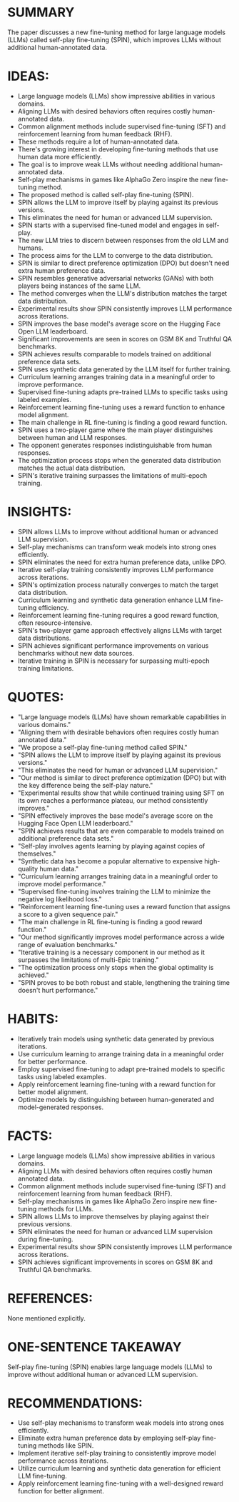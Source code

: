 # SUMMARY
The paper discusses a new fine-tuning method for large language models (LLMs) called self-play fine-tuning (SPIN), which improves LLMs without additional human-annotated data.

# IDEAS:
- Large language models (LLMs) show impressive abilities in various domains.
- Aligning LLMs with desired behaviors often requires costly human-annotated data.
- Common alignment methods include supervised fine-tuning (SFT) and reinforcement learning from human feedback (RHF).
- These methods require a lot of human-annotated data.
- There's growing interest in developing fine-tuning methods that use human data more efficiently.
- The goal is to improve weak LLMs without needing additional human-annotated data.
- Self-play mechanisms in games like AlphaGo Zero inspire the new fine-tuning method.
- The proposed method is called self-play fine-tuning (SPIN).
- SPIN allows the LLM to improve itself by playing against its previous versions.
- This eliminates the need for human or advanced LLM supervision.
- SPIN starts with a supervised fine-tuned model and engages in self-play.
- The new LLM tries to discern between responses from the old LLM and humans.
- The process aims for the LLM to converge to the data distribution.
- SPIN is similar to direct preference optimization (DPO) but doesn't need extra human preference data.
- SPIN resembles generative adversarial networks (GANs) with both players being instances of the same LLM.
- The method converges when the LLM's distribution matches the target data distribution.
- Experimental results show SPIN consistently improves LLM performance across iterations.
- SPIN improves the base model's average score on the Hugging Face Open LLM leaderboard.
- Significant improvements are seen in scores on GSM 8K and Truthful QA benchmarks.
- SPIN achieves results comparable to models trained on additional preference data sets.
- SPIN uses synthetic data generated by the LLM itself for further training.
- Curriculum learning arranges training data in a meaningful order to improve performance.
- Supervised fine-tuning adapts pre-trained LLMs to specific tasks using labeled examples.
- Reinforcement learning fine-tuning uses a reward function to enhance model alignment.
- The main challenge in RL fine-tuning is finding a good reward function.
- SPIN uses a two-player game where the main player distinguishes between human and LLM responses.
- The opponent generates responses indistinguishable from human responses.
- The optimization process stops when the generated data distribution matches the actual data distribution.
- SPIN's iterative training surpasses the limitations of multi-epoch training.

# INSIGHTS:
- SPIN allows LLMs to improve without additional human or advanced LLM supervision.
- Self-play mechanisms can transform weak models into strong ones efficiently.
- SPIN eliminates the need for extra human preference data, unlike DPO.
- Iterative self-play training consistently improves LLM performance across iterations.
- SPIN's optimization process naturally converges to match the target data distribution.
- Curriculum learning and synthetic data generation enhance LLM fine-tuning efficiency.
- Reinforcement learning fine-tuning requires a good reward function, often resource-intensive.
- SPIN's two-player game approach effectively aligns LLMs with target data distributions.
- SPIN achieves significant performance improvements on various benchmarks without new data sources.
- Iterative training in SPIN is necessary for surpassing multi-epoch training limitations.

# QUOTES:
- "Large language models (LLMs) have shown remarkable capabilities in various domains."
- "Aligning them with desirable behaviors often requires costly human annotated data."
- "We propose a self-play fine-tuning method called SPIN."
- "SPIN allows the LLM to improve itself by playing against its previous versions."
- "This eliminates the need for human or advanced LLM supervision."
- "Our method is similar to direct preference optimization (DPO) but with the key difference being the self-play nature."
- "Experimental results show that while continued training using SFT on its own reaches a performance plateau, our method consistently improves."
- "SPIN effectively improves the base model's average score on the Hugging Face Open LLM leaderboard."
- "SPIN achieves results that are even comparable to models trained on additional preference data sets."
- "Self-play involves agents learning by playing against copies of themselves."
- "Synthetic data has become a popular alternative to expensive high-quality human data."
- "Curriculum learning arranges training data in a meaningful order to improve model performance."
- "Supervised fine-tuning involves training the LLM to minimize the negative log likelihood loss."
- "Reinforcement learning fine-tuning uses a reward function that assigns a score to a given sequence pair."
- "The main challenge in RL fine-tuning is finding a good reward function."
- "Our method significantly improves model performance across a wide range of evaluation benchmarks."
- "Iterative training is a necessary component in our method as it surpasses the limitations of multi-Epic training."
- "The optimization process only stops when the global optimality is achieved."
- "SPIN proves to be both robust and stable, lengthening the training time doesn't hurt performance."

# HABITS:
- Iteratively train models using synthetic data generated by previous iterations.
- Use curriculum learning to arrange training data in a meaningful order for better performance.
- Employ supervised fine-tuning to adapt pre-trained models to specific tasks using labeled examples.
- Apply reinforcement learning fine-tuning with a reward function for better model alignment.
- Optimize models by distinguishing between human-generated and model-generated responses.

# FACTS:
- Large language models (LLMs) show impressive abilities in various domains.
- Aligning LLMs with desired behaviors often requires costly human annotated data.
- Common alignment methods include supervised fine-tuning (SFT) and reinforcement learning from human feedback (RHF).
- Self-play mechanisms in games like AlphaGo Zero inspire new fine-tuning methods for LLMs.
- SPIN allows LLMs to improve themselves by playing against their previous versions.
- SPIN eliminates the need for human or advanced LLM supervision during fine-tuning.
- Experimental results show SPIN consistently improves LLM performance across iterations.
- SPIN achieves significant improvements in scores on GSM 8K and Truthful QA benchmarks.

# REFERENCES:
None mentioned explicitly.

# ONE-SENTENCE TAKEAWAY
Self-play fine-tuning (SPIN) enables large language models (LLMs) to improve without additional human or advanced LLM supervision.

# RECOMMENDATIONS:
- Use self-play mechanisms to transform weak models into strong ones efficiently.
- Eliminate extra human preference data by employing self-play fine-tuning methods like SPIN.
- Implement iterative self-play training to consistently improve model performance across iterations.
- Utilize curriculum learning and synthetic data generation for efficient LLM fine-tuning.
- Apply reinforcement learning fine-tuning with a well-designed reward function for better alignment.